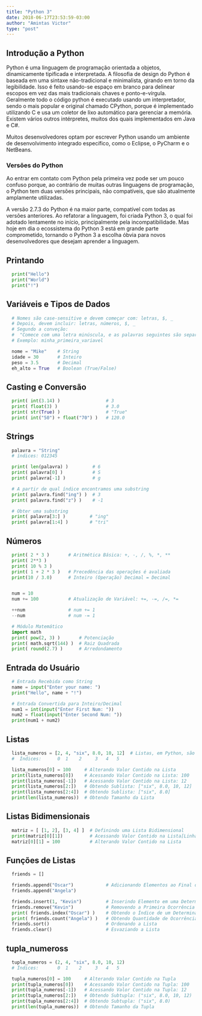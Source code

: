 ```yaml
---
title: "Python 3"
date: 2018-06-17T23:53:59-03:00
author: "Amintas Victor"
type: "post"
---
```


## Introdução a Python

Python é uma linguagem de programação orientada a objetos, dinamicamente tipificada e interpretada. A filosofia de design do Python é baseada em uma sintaxe não-tradicional e minimalista, girando em torno da legibilidade. Isso é feito usando-se espaço em branco para delinear escopos em vez das mais tradicionais chaves e ponto-e-vírgula. Geralmente todo o código python é executado usando um interpretador, sendo o mais popular e original chamado CPython, porque é implementado utilizando C e usa um coletor de lixo automático para gerenciar a memória. Existem vários outros intérpretes, muitos dos quais implementados em Java e C#.

Muitos desenvolvedores optam por escrever Python usando um ambiente de desenvolvimento integrado específico, como o Eclipse, o PyCharm e o NetBeans.

### Versões do Python

Ao entrar em contato com Python pela primeira vez pode ser um pouco confuso porque, ao contrário de muitas outras linguagens de programação, o Python tem duas versões principais, não compatíveis, que são atualmente amplamente utilizadas.

A versão 2.7.3 do Python é na maior parte, compatível com todas as versões anteriores. Ao refatorar a linguagem, foi criada Python 3, o qual foi adotado lentamente no início, principalmente pela incompatibilidade. Mas hoje em dia o ecossistema do Python 3 está em grande parte comprometido, tornando o Python 3 a escolha óbvia para novos desenvolvedores que desejam aprender a linguagem.

## Printando

```python
  print("Hello")
  print("World")      
  print("!")
```

## Variáveis e Tipos de Dados

```python
  # Nomes são case-sensitive e devem começar com: letras, $, _
  # Depois, devem incluir: letras, números, $, _
  # Segundo a conveção:
  #  "Comece com uma letra minúscula, e as palavras seguintes são separadas por underscores"
  # Exemplo: minha_primeira_variavel

  nome = "Mike"    # String
  idade = 30       # Inteiro
  peso = 3.5       # Decimal
  eh_alto = True   # Boolean (True/False)
```

## Casting e Conversão

```python
  print( int(3.14) )                 # 3
  print( float(3) )                  # 3.0
  print( str(True) )                 # "True"
  print( int("50") + float("70") )   # 120.0
```

## Strings

```python
  palavra = "String"
  # índices: 012345

  print( len(palavra) )         # 6
  print( palavra[0] )           # S
  print( palavra[-1] )          # g

  # A partir de qual índice encontramos uma substring
  print( palavra.find("ing") )  # 3
  print( palavra.find("z") )    # -1

  # Obter uma substring
  print( palavra[3:] )         # "ing"
  print( palavra[1:4] )        # "tri"
```

## Números

```python
  print( 2 * 3 )       # Aritmética Básica: +, -, /, %, *, **
  print( 2**3 )       
  print( 10 % 3 )      
  print( 1 + 2 * 3 )   # Precedência das operações é avaliada
  print(10 / 3.0)      # Inteiro (Operação) Decimal = Decimal


  num = 10
  num += 100           # Atualização de Variável: +=, -=, /=, *=

  ++num                # num += 1
  --num                # num -= 1

  # Módulo Matemático
  import math
  print( pow(2, 3) )       # Potenciação
  print( math.sqrt(144) )  # Raiz Quadrada
  print( round(2.7) )      # Arredondamento
```
## Entrada do Usuário

```python
  # Entrada Recebida como String
  name = input("Enter your name: ")        
  print("Hello", name + "!")              

  # Entrada Convertida para Inteiro/Decimal
  num1 = int(input("Enter First Num: "))
  num2 = float(input("Enter Second Num: "))
  print(num1 + num2)
```

## Listas

```python
  lista_numeros = [2, 4, "six", 8.0, 10, 12]  # Listas, em Python, são Heterogêneas
  #  Índices:      0  1    2     3   4   5

  lista_numeros[0] = 100     # Alterando Valor Contido na Lista
  print(lista_numeros[0])    # Acessando Valor Contido na Lista: 100
  print(lista_numeros[-1])   # Acessando Valor Contido na Lista: 12
  print(lista_numeros[2:])   # Obtendo Sublista: ["six", 8.0, 10, 12]
  print(lista_numeros[2:4])  # Obtendo Sublista: ["six", 8.0]
  print(len(lista_numeros))  # Obtendo Tamanho da Lista
```

## Listas Bidimensionais

```python
  matriz = [ [1, 2], [3, 4] ]  # Definindo uma Lista Bidimensional
  print(matriz[0][1])          # Acessando Valor Contido na Lista[Linha][Coluna]: 2
  matriz[0][1] = 100           # Alterando Valor Contido na Lista
```

## Funções de Listas

```python
  friends = []

  friends.append("Oscar")            # Adicionando Elementos ao Final da Lista
  friends.append("Angela")

  friends.insert(1, "Kevin")         # Inserindo Elemento em uma Determinado Índice
  friends.remove("Kevin")            # Removendo a Primeira Ocorrência de um Elemento
  print( friends.index("Oscar") )    # Obtendo o Índice de um Determinado Elemento
  print( friends.count("Angela") )   # Obtendo Quantidade de Ocorrências de um Determinado Elemento
  friends.sort()                     # Ordenando a Lista
  friends.clear()                    # Esvaziando a Lista
```

## tupla_numeross

```python
  tupla_numeros = (2, 4, "six", 8.0, 10, 12)
  # Índices:       0  1    2     3   4   5

  tupla_numeros[0] = 100     # Alterando Valor Contido na Tupla      
  print(tupla_numeros[0])    # Acessando Valor Contido na Tupla: 100
  print(tupla_numeros[-1])   # Acessando Valor Contido na Tupla: 12
  print(tupla_numeros[2:])   # Obtendo Subtupla: ("six", 8.0, 10, 12)
  print(tupla_numeros[2:4])  # Obtendo Subtupla: ("six", 8.0)
  print(len(tupla_numeros))  # Obtendo Tamanho da Tupla
```

